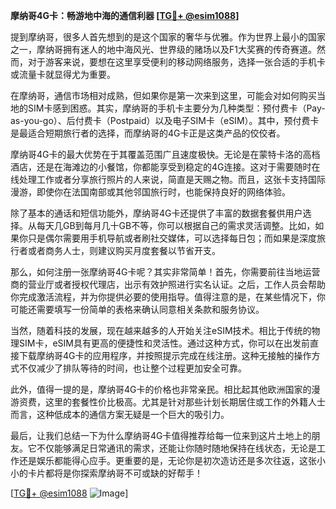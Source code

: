 **摩纳哥4G卡：畅游地中海的通信利器 [[TG💪+ @esim1088](https://t.me/s/esim1088)]**

提到摩纳哥，很多人首先想到的是这个国家的奢华与优雅。作为世界上最小的国家之一，摩纳哥拥有迷人的地中海风光、世界级的赌场以及F1大奖赛的传奇赛道。然而，对于游客来说，要想在这里享受便利的移动网络服务，选择一张合适的手机卡或流量卡就显得尤为重要。

在摩纳哥，通信市场相对成熟，但如果你是第一次来到这里，可能会对如何购买当地的SIM卡感到困惑。其实，摩纳哥的手机卡主要分为几种类型：预付费卡（Pay-as-you-go）、后付费卡（Postpaid）以及电子SIM卡（eSIM）。其中，预付费卡是最适合短期旅行者的选择，而摩纳哥的4G卡正是这类产品的佼佼者。

摩纳哥4G卡的最大优势在于其覆盖范围广且速度极快。无论是在蒙特卡洛的高档酒店，还是在海滩边的小餐馆，你都能享受到稳定的4G连接。这对于需要随时在线处理工作或者分享旅行照片的人来说，简直是天赐之物。而且，这张卡支持国际漫游，即使你在法国南部或其他邻国旅行时，也能保持良好的网络体验。

除了基本的通话和短信功能外，摩纳哥4G卡还提供了丰富的数据套餐供用户选择。从每天几GB到每月几十GB不等，你可以根据自己的需求灵活调整。比如，如果你只是偶尔需要用手机导航或者刷社交媒体，可以选择每日包；而如果是深度旅行者或者商务人士，则建议购买月度套餐以节省开支。

那么，如何注册一张摩纳哥4G卡呢？其实非常简单！首先，你需要前往当地运营商的营业厅或者授权代理店，出示有效护照进行实名认证。之后，工作人员会帮助你完成激活流程，并为你提供必要的使用指导。值得注意的是，在某些情况下，你可能还需要填写一份简单的表格来确认同意相关条款和服务协议。

当然，随着科技的发展，现在越来越多的人开始关注eSIM技术。相比于传统的物理SIM卡，eSIM具有更高的便捷性和灵活性。通过这种方式，你可以在出发前直接下载摩纳哥4G卡的应用程序，并按照提示完成在线注册。这种无接触的操作方式不仅减少了排队等待的时间，也让整个过程更加安全可靠。

此外，值得一提的是，摩纳哥4G卡的价格也非常亲民。相比起其他欧洲国家的漫游资费，这里的套餐性价比极高。尤其是针对那些计划长期居住或工作的外籍人士而言，这种低成本的通信方案无疑是一个巨大的吸引力。

最后，让我们总结一下为什么摩纳哥4G卡值得推荐给每一位来到这片土地上的朋友。它不仅能够满足日常通讯的需求，还能让你随时随地保持在线状态，无论是工作还是娱乐都能得心应手。更重要的是，无论你是初次造访还是多次往返，这张小小的卡片都将是你探索摩纳哥不可或缺的好帮手！

[[TG💪+ @esim1088](https://t.me/s/esim1088) ![Image](https://i.postimg.cc/4NQfJmqS/Snipaste-2025-05-13-00-14-12.png)]